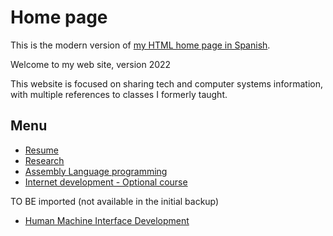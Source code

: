 # Home page

This is the modern version of [my HTML home page in Spanish](home.aspx).

Welcome to my web site, version 2022

This website is focused on sharing tech and computer systems information, with multiple references to classes I formerly taught.

## Menu

* [Resume](Resume/Resume2022.md)
* [Research](Investigacion/Research.md)
* [Assembly Language programming](Asm/framev.htm)
* [Internet development - Optional course](topicointernet/default.aspx)

TO BE imported (not available in the initial backup)
* [Human Machine Interface Development](https://web.archive.org/web/20010307123112/http://www.sinergia-web.com.mx/clases/dihm9701/FRAME.HTM)

